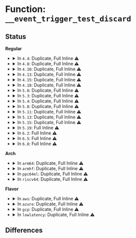 # Function: <code>__event_trigger_test_discard</code>

## Status
<b>Regular</b>
<ul>
<li>
<details>
<summary>In <code>4.4</code>: Duplicate, Full Inline ⚠️</summary>

**Collision:** Static Duplication

**Inline:** Full

**Transformation:** False

**Instances:**

```
In kernel/trace/trace_events.c (ffffffff8115febb)
Location: include/linux/trace_events.h:476
Inline: True
Inline callers:
  - kernel/trace/trace_events.c:trace_event_buffer_commit
```
```
In kernel/trace/trace_syscalls.c (ffffffff81161e87)
Location: include/linux/trace_events.h:476
Inline: True
Inline callers:
  - kernel/trace/trace_syscalls.c:ftrace_syscall_exit
  - kernel/trace/trace_syscalls.c:ftrace_syscall_enter
```
```
In kernel/trace/trace_kprobe.c (ffffffff81168618)
Location: include/linux/trace_events.h:476
Inline: True
Inline callers:
  - kernel/trace/trace_kprobe.c:kretprobe_trace_func
  - kernel/trace/trace_kprobe.c:kprobe_trace_func
```
```
In kernel/trace/trace_uprobe.c (ffffffff8116fac2)
Location: include/linux/trace_events.h:476
Inline: True
```
</details>
</li>
<li>
<details>
<summary>In <code>4.8</code>: Duplicate, Full Inline ⚠️</summary>

**Collision:** Static Duplication

**Inline:** Full

**Transformation:** False

**Instances:**

```
In kernel/trace/trace_events.c (ffffffff8116a49b)
Location: kernel/trace/trace.h:1148
Inline: True
Inline callers:
  - kernel/trace/trace_events.c:trace_event_buffer_commit
```
```
In kernel/trace/trace_syscalls.c (ffffffff8116c77a)
Location: kernel/trace/trace.h:1148
Inline: True
Inline callers:
  - kernel/trace/trace_syscalls.c:ftrace_syscall_exit
  - kernel/trace/trace_syscalls.c:ftrace_syscall_enter
```
```
In kernel/trace/trace_kprobe.c (ffffffff81175c52)
Location: kernel/trace/trace.h:1148
Inline: True
Inline callers:
  - kernel/trace/trace_kprobe.c:kretprobe_trace_func
  - kernel/trace/trace_kprobe.c:kprobe_trace_func
```
```
In kernel/trace/trace_uprobe.c (ffffffff8117d1b2)
Location: kernel/trace/trace.h:1148
Inline: True
```
</details>
</li>
<li>
<details>
<summary>In <code>4.10</code>: Duplicate, Full Inline ⚠️</summary>

**Collision:** Static Duplication

**Inline:** Full

**Transformation:** False

**Instances:**

```
In kernel/trace/trace.c (ffffffff81163252)
Location: kernel/trace/trace.h:1167
Inline: True
Inline callers:
  - kernel/trace/trace.c:trace_event_buffer_commit
```
```
In kernel/trace/trace_syscalls.c (ffffffff81177a2b)
Location: kernel/trace/trace.h:1167
Inline: True
Inline callers:
  - kernel/trace/trace_syscalls.c:ftrace_syscall_exit
  - kernel/trace/trace_syscalls.c:ftrace_syscall_enter
```
```
In kernel/trace/trace_kprobe.c (ffffffff81181642)
Location: kernel/trace/trace.h:1167
Inline: True
Inline callers:
  - kernel/trace/trace_kprobe.c:kretprobe_trace_func
  - kernel/trace/trace_kprobe.c:kprobe_trace_func
```
```
In kernel/trace/trace_uprobe.c (ffffffff81188dc2)
Location: kernel/trace/trace.h:1167
Inline: True
```
</details>
</li>
<li>
<details>
<summary>In <code>4.13</code>: Duplicate, Full Inline ⚠️</summary>

**Collision:** Static Duplication

**Inline:** Full

**Transformation:** False

**Instances:**

```
In kernel/trace/trace.c (ffffffff811666f2)
Location: kernel/trace/trace.h:1283
Inline: True
Inline callers:
  - kernel/trace/trace.c:trace_event_buffer_commit
```
```
In kernel/trace/trace_syscalls.c (ffffffff8117a695)
Location: kernel/trace/trace.h:1283
Inline: True
Inline callers:
  - kernel/trace/trace_syscalls.c:ftrace_syscall_exit
  - kernel/trace/trace_syscalls.c:ftrace_syscall_enter
```
```
In kernel/trace/trace_kprobe.c (ffffffff811843de)
Location: kernel/trace/trace.h:1283
Inline: True
Inline callers:
  - kernel/trace/trace_kprobe.c:kretprobe_trace_func
  - kernel/trace/trace_kprobe.c:kprobe_trace_func
```
```
In kernel/trace/trace_uprobe.c (ffffffff8118b9d0)
Location: kernel/trace/trace.h:1283
Inline: True
```
</details>
</li>
<li>
<details>
<summary>In <code>4.15</code>: Duplicate, Full Inline ⚠️</summary>

**Collision:** Static Duplication

**Inline:** Full

**Transformation:** False

**Instances:**

```
In kernel/trace/trace.c (ffffffff81173682)
Location: kernel/trace/trace.h:1285
Inline: True
Inline callers:
  - kernel/trace/trace.c:trace_event_buffer_commit
```
```
In kernel/trace/trace_syscalls.c (ffffffff81187f02)
Location: kernel/trace/trace.h:1285
Inline: True
Inline callers:
  - kernel/trace/trace_syscalls.c:ftrace_syscall_exit
  - kernel/trace/trace_syscalls.c:ftrace_syscall_enter
```
```
In kernel/trace/trace_kprobe.c (ffffffff81192147)
Location: kernel/trace/trace.h:1285
Inline: True
Inline callers:
  - kernel/trace/trace_kprobe.c:kretprobe_trace_func
  - kernel/trace/trace_kprobe.c:kprobe_trace_func
```
```
In kernel/trace/trace_uprobe.c (ffffffff81199470)
Location: kernel/trace/trace.h:1285
Inline: True
```
</details>
</li>
<li>
<details>
<summary>In <code>4.18</code>: Duplicate, Full Inline ⚠️</summary>

**Collision:** Static Duplication

**Inline:** Full

**Transformation:** False

**Instances:**

```
In kernel/trace/trace.c (ffffffff81182660)
Location: kernel/trace/trace.h:1290
Inline: True
Inline callers:
  - kernel/trace/trace.c:trace_event_buffer_commit
```
```
In kernel/trace/trace_syscalls.c (ffffffff81197146)
Location: kernel/trace/trace.h:1290
Inline: True
Inline callers:
  - kernel/trace/trace_syscalls.c:ftrace_syscall_exit
  - kernel/trace/trace_syscalls.c:ftrace_syscall_enter
```
```
In kernel/trace/trace_kprobe.c (ffffffff811a7713)
Location: kernel/trace/trace.h:1290
Inline: True
Inline callers:
  - kernel/trace/trace_kprobe.c:kretprobe_trace_func
  - kernel/trace/trace_kprobe.c:kprobe_trace_func
```
```
In kernel/trace/trace_uprobe.c (ffffffff811aec8e)
Location: kernel/trace/trace.h:1290
Inline: True
```
</details>
</li>
<li>
<details>
<summary>In <code>5.0</code>: Duplicate, Full Inline ⚠️</summary>

**Collision:** Static Duplication

**Inline:** Full

**Transformation:** False

**Instances:**

```
In kernel/trace/trace.c (ffffffff8118ffc0)
Location: kernel/trace/trace.h:1353
Inline: True
Inline callers:
  - kernel/trace/trace.c:trace_event_buffer_commit
```
```
In kernel/trace/trace_syscalls.c (ffffffff811a5298)
Location: kernel/trace/trace.h:1353
Inline: True
Inline callers:
  - kernel/trace/trace_syscalls.c:ftrace_syscall_exit
  - kernel/trace/trace_syscalls.c:ftrace_syscall_enter
```
```
In kernel/trace/trace_kprobe.c (ffffffff811b6494)
Location: kernel/trace/trace.h:1353
Inline: True
Inline callers:
  - kernel/trace/trace_kprobe.c:kretprobe_trace_func
  - kernel/trace/trace_kprobe.c:kprobe_trace_func
```
```
In kernel/trace/trace_uprobe.c (ffffffff811bd20e)
Location: kernel/trace/trace.h:1353
Inline: True
```
</details>
</li>
<li>
<details>
<summary>In <code>5.3</code>: Duplicate, Full Inline ⚠️</summary>

**Collision:** Static Duplication

**Inline:** Full

**Transformation:** False

**Instances:**

```
In kernel/trace/trace.c (ffffffff8119d763)
Location: kernel/trace/trace.h:1399
Inline: True
Inline callers:
  - kernel/trace/trace.c:trace_event_buffer_commit
```
```
In kernel/trace/trace_syscalls.c (ffffffff811b340f)
Location: kernel/trace/trace.h:1399
Inline: True
Inline callers:
  - kernel/trace/trace_syscalls.c:ftrace_syscall_exit
  - kernel/trace/trace_syscalls.c:ftrace_syscall_enter
```
```
In kernel/trace/trace_kprobe.c (ffffffff811c5515)
Location: kernel/trace/trace.h:1399
Inline: True
Inline callers:
  - kernel/trace/trace_kprobe.c:kretprobe_trace_func
  - kernel/trace/trace_kprobe.c:kprobe_trace_func
```
```
In kernel/trace/trace_uprobe.c (ffffffff811cca6b)
Location: kernel/trace/trace.h:1399
Inline: True
```
</details>
</li>
<li>
<details>
<summary>In <code>5.4</code>: Duplicate, Full Inline ⚠️</summary>

**Collision:** Static Duplication

**Inline:** Full

**Transformation:** False

**Instances:**

```
In kernel/trace/trace.c (ffffffff811a9133)
Location: kernel/trace/trace.h:1419
Inline: True
Inline callers:
  - kernel/trace/trace.c:trace_event_buffer_commit
```
```
In kernel/trace/trace_syscalls.c (ffffffff811be9ff)
Location: kernel/trace/trace.h:1419
Inline: True
Inline callers:
  - kernel/trace/trace_syscalls.c:ftrace_syscall_exit
  - kernel/trace/trace_syscalls.c:ftrace_syscall_enter
```
```
In kernel/trace/trace_kprobe.c (ffffffff811d11aa)
Location: kernel/trace/trace.h:1419
Inline: True
Inline callers:
  - kernel/trace/trace_kprobe.c:kretprobe_trace_func
  - kernel/trace/trace_kprobe.c:kprobe_trace_func
```
```
In kernel/trace/trace_uprobe.c (ffffffff811d900a)
Location: kernel/trace/trace.h:1419
Inline: True
```
</details>
</li>
<li>
<details>
<summary>In <code>5.8</code>: Duplicate, Full Inline ⚠️</summary>

**Collision:** Static Duplication

**Inline:** Full

**Transformation:** False

**Instances:**

```
In kernel/trace/trace.c (ffffffff811c12fd)
Location: kernel/trace/trace.h:1486
Inline: True
Inline callers:
  - kernel/trace/trace.c:trace_event_buffer_commit
```
```
In kernel/trace/trace_syscalls.c (ffffffff811d822e)
Location: kernel/trace/trace.h:1486
Inline: True
Inline callers:
  - kernel/trace/trace_syscalls.c:ftrace_syscall_exit
  - kernel/trace/trace_syscalls.c:ftrace_syscall_enter
```
```
In kernel/trace/trace_uprobe.c (ffffffff811f4d0b)
Location: kernel/trace/trace.h:1486
Inline: True
Inline callers:
  - kernel/trace/trace_uprobe.c:__uprobe_trace_func
```
</details>
</li>
<li>
<details>
<summary>In <code>5.11</code>: Duplicate, Full Inline ⚠️</summary>

**Collision:** Static Duplication

**Inline:** Full

**Transformation:** False

**Instances:**

```
In kernel/trace/trace.c (ffffffff811bef4c)
Location: kernel/trace/trace.h:1342
Inline: True
Inline callers:
  - kernel/trace/trace.c:trace_event_buffer_commit
```
```
In kernel/trace/trace_syscalls.c (ffffffff811d52ee)
Location: kernel/trace/trace.h:1342
Inline: True
Inline callers:
  - kernel/trace/trace_syscalls.c:ftrace_syscall_exit
  - kernel/trace/trace_syscalls.c:ftrace_syscall_enter
```
```
In kernel/trace/trace_uprobe.c (ffffffff811f369b)
Location: kernel/trace/trace.h:1342
Inline: True
Inline callers:
  - kernel/trace/trace_uprobe.c:__uprobe_trace_func
```
</details>
</li>
<li>
<details>
<summary>In <code>5.13</code>: Duplicate, Full Inline ⚠️</summary>

**Collision:** Static Duplication

**Inline:** Full

**Transformation:** False

**Instances:**

```
In kernel/trace/trace.c (ffffffff811bf7f6)
Location: kernel/trace/trace.h:1346
Inline: True
Inline callers:
  - kernel/trace/trace.c:trace_event_buffer_commit
```
```
In kernel/trace/trace_syscalls.c (ffffffff811d695d)
Location: kernel/trace/trace.h:1346
Inline: True
Inline callers:
  - kernel/trace/trace_syscalls.c:ftrace_syscall_exit
  - kernel/trace/trace_syscalls.c:ftrace_syscall_enter
```
```
In kernel/trace/trace_uprobe.c (ffffffff811f4612)
Location: kernel/trace/trace.h:1346
Inline: True
Inline callers:
  - kernel/trace/trace_uprobe.c:__uprobe_trace_func
```
</details>
</li>
<li>
<details>
<summary>In <code>5.15</code>: Duplicate, Full Inline ⚠️</summary>

**Collision:** Static Duplication

**Inline:** Full

**Transformation:** False

**Instances:**

```
In kernel/trace/trace.c (ffffffff811ea146)
Location: kernel/trace/trace.h:1352
Inline: True
Inline callers:
  - kernel/trace/trace.c:trace_event_buffer_commit
```
```
In kernel/trace/trace_syscalls.c (ffffffff81203807)
Location: kernel/trace/trace.h:1352
Inline: True
Inline callers:
  - kernel/trace/trace_syscalls.c:ftrace_syscall_exit
  - kernel/trace/trace_syscalls.c:ftrace_syscall_enter
```
```
In kernel/trace/trace_uprobe.c (ffffffff81225981)
Location: kernel/trace/trace.h:1352
Inline: True
Inline callers:
  - kernel/trace/trace_uprobe.c:__uprobe_trace_func
```
</details>
</li>
<li>
<details>
<summary>In <code>5.19</code>: Full Inline ⚠️</summary>

**Collision:** Unique Static

**Inline:** Full

**Transformation:** False

**Instances:**

```
In kernel/trace/trace.c (ffffffff81221fd6)
Location: kernel/trace/trace.h:1362
Inline: True
Inline callers:
  - kernel/trace/trace.c:trace_event_buffer_commit
```
</details>
</li>
<li>
<details>
<summary>In <code>6.2</code>: Full Inline ⚠️</summary>

**Collision:** Unique Static

**Inline:** Full

**Transformation:** False

**Instances:**

```
In kernel/trace/trace.c (ffffffff8126cf96)
Location: kernel/trace/trace.h:1362
Inline: True
Inline callers:
  - kernel/trace/trace.c:trace_event_buffer_commit
```
</details>
</li>
<li>
<details>
<summary>In <code>6.5</code>: Full Inline ⚠️</summary>

**Collision:** Unique Static

**Inline:** Full

**Transformation:** False

**Instances:**

```
In kernel/trace/trace.c (ffffffff81284126)
Location: kernel/trace/trace.h:1395
Inline: True
Inline callers:
  - kernel/trace/trace.c:trace_event_buffer_commit
```
</details>
</li>
<li>
<details>
<summary>In <code>6.8</code>: Full Inline ⚠️</summary>

**Collision:** Unique Static

**Inline:** Full

**Transformation:** False

**Instances:**

```
In kernel/trace/trace.c (ffffffff8129f226)
Location: kernel/trace/trace.h:1413
Inline: True
Inline callers:
  - kernel/trace/trace.c:trace_event_buffer_commit
```
</details>
</li>
</ul>
<b>Arch</b>
<ul>
<li>
<details>
<summary>In <code>arm64</code>: Duplicate, Full Inline ⚠️</summary>

**Collision:** Static Duplication

**Inline:** Full

**Transformation:** False

**Instances:**

```
In kernel/trace/trace.c (ffff800010225df0)
Location: kernel/trace/trace.h:1419
Inline: True
Inline callers:
  - kernel/trace/trace.c:trace_event_buffer_commit
```
```
In kernel/trace/trace_syscalls.c (ffff80001023dfe4)
Location: kernel/trace/trace.h:1419
Inline: True
Inline callers:
  - kernel/trace/trace_syscalls.c:ftrace_syscall_exit
  - kernel/trace/trace_syscalls.c:ftrace_syscall_enter
```
```
In kernel/trace/trace_kprobe.c (ffff800010251620)
Location: kernel/trace/trace.h:1419
Inline: True
Inline callers:
  - kernel/trace/trace_kprobe.c:kretprobe_trace_func
  - kernel/trace/trace_kprobe.c:kprobe_trace_func
```
```
In kernel/trace/trace_uprobe.c (ffff80001025a650)
Location: kernel/trace/trace.h:1419
Inline: True
```
</details>
</li>
<li>
<details>
<summary>In <code>armhf</code>: Duplicate, Full Inline ⚠️</summary>

**Collision:** Static Duplication

**Inline:** Full

**Transformation:** False

**Instances:**

```
In kernel/trace/trace.c (c0463328)
Location: kernel/trace/trace.h:1419
Inline: True
Inline callers:
  - kernel/trace/trace.c:trace_event_buffer_commit
```
```
In kernel/trace/trace_syscalls.c (c0479620)
Location: kernel/trace/trace.h:1419
Inline: True
Inline callers:
  - kernel/trace/trace_syscalls.c:ftrace_syscall_exit
  - kernel/trace/trace_syscalls.c:ftrace_syscall_enter
```
```
In kernel/trace/trace_kprobe.c (c04832a0)
Location: kernel/trace/trace.h:1419
Inline: True
Inline callers:
  - kernel/trace/trace_kprobe.c:kretprobe_trace_func
  - kernel/trace/trace_kprobe.c:kprobe_trace_func
```
```
In kernel/trace/trace_uprobe.c (c048c0f0)
Location: kernel/trace/trace.h:1419
Inline: True
Inline callers:
  - kernel/trace/trace_uprobe.c:__uprobe_trace_func
```
</details>
</li>
<li>
<details>
<summary>In <code>ppc64el</code>: Duplicate, Full Inline ⚠️</summary>

**Collision:** Static Duplication

**Inline:** Full

**Transformation:** False

**Instances:**

```
In kernel/trace/trace.c (c0000000002ab718)
Location: kernel/trace/trace.h:1419
Inline: True
Inline callers:
  - kernel/trace/trace.c:trace_event_buffer_commit
```
```
In kernel/trace/trace_syscalls.c (c0000000002cd920)
Location: kernel/trace/trace.h:1419
Inline: True
Inline callers:
  - kernel/trace/trace_syscalls.c:ftrace_syscall_exit
  - kernel/trace/trace_syscalls.c:ftrace_syscall_enter
```
```
In kernel/trace/trace_kprobe.c (c0000000002eeb2c)
Location: kernel/trace/trace.h:1419
Inline: True
Inline callers:
  - kernel/trace/trace_kprobe.c:kretprobe_trace_func
  - kernel/trace/trace_kprobe.c:kprobe_trace_func
```
```
In kernel/trace/trace_uprobe.c (c0000000002fc160)
Location: kernel/trace/trace.h:1419
Inline: True
Inline callers:
  - kernel/trace/trace_uprobe.c:__uprobe_trace_func
```
</details>
</li>
<li>
<details>
<summary>In <code>riscv64</code>: Duplicate, Full Inline ⚠️</summary>

**Collision:** Static Duplication

**Inline:** Full

**Transformation:** False

**Instances:**

```
In kernel/trace/trace.c (ffffffe000180c3c)
Location: kernel/trace/trace.h:1419
Inline: True
Inline callers:
  - kernel/trace/trace.c:trace_event_buffer_commit
```
```
In kernel/trace/trace_syscalls.c (ffffffe0001939fe)
Location: kernel/trace/trace.h:1419
Inline: True
Inline callers:
  - kernel/trace/trace_syscalls.c:ftrace_syscall_exit
  - kernel/trace/trace_syscalls.c:ftrace_syscall_enter
```
</details>
</li>
</ul>
<b>Flavor</b>
<ul>
<li>
<details>
<summary>In <code>aws</code>: Duplicate, Full Inline ⚠️</summary>

**Collision:** Static Duplication

**Inline:** Full

**Transformation:** False

**Instances:**

```
In kernel/trace/trace.c (ffffffff811a1753)
Location: kernel/trace/trace.h:1419
Inline: True
Inline callers:
  - kernel/trace/trace.c:trace_event_buffer_commit
```
```
In kernel/trace/trace_syscalls.c (ffffffff811b701f)
Location: kernel/trace/trace.h:1419
Inline: True
Inline callers:
  - kernel/trace/trace_syscalls.c:ftrace_syscall_exit
  - kernel/trace/trace_syscalls.c:ftrace_syscall_enter
```
```
In kernel/trace/trace_kprobe.c (ffffffff811c97ca)
Location: kernel/trace/trace.h:1419
Inline: True
Inline callers:
  - kernel/trace/trace_kprobe.c:kretprobe_trace_func
  - kernel/trace/trace_kprobe.c:kprobe_trace_func
```
```
In kernel/trace/trace_uprobe.c (ffffffff811d162a)
Location: kernel/trace/trace.h:1419
Inline: True
```
</details>
</li>
<li>
<details>
<summary>In <code>azure</code>: Duplicate, Full Inline ⚠️</summary>

**Collision:** Static Duplication

**Inline:** Full

**Transformation:** False

**Instances:**

```
In kernel/trace/trace.c (ffffffff81194723)
Location: kernel/trace/trace.h:1419
Inline: True
Inline callers:
  - kernel/trace/trace.c:trace_event_buffer_commit
```
```
In kernel/trace/trace_syscalls.c (ffffffff811a9e08)
Location: kernel/trace/trace.h:1419
Inline: True
Inline callers:
  - kernel/trace/trace_syscalls.c:ftrace_syscall_exit
  - kernel/trace/trace_syscalls.c:ftrace_syscall_enter
```
```
In kernel/trace/trace_kprobe.c (ffffffff811bc5a3)
Location: kernel/trace/trace.h:1419
Inline: True
Inline callers:
  - kernel/trace/trace_kprobe.c:kretprobe_trace_func
  - kernel/trace/trace_kprobe.c:kprobe_trace_func
```
```
In kernel/trace/trace_uprobe.c (ffffffff811c43fa)
Location: kernel/trace/trace.h:1419
Inline: True
```
</details>
</li>
<li>
<details>
<summary>In <code>gcp</code>: Duplicate, Full Inline ⚠️</summary>

**Collision:** Static Duplication

**Inline:** Full

**Transformation:** False

**Instances:**

```
In kernel/trace/trace.c (ffffffff8119f523)
Location: kernel/trace/trace.h:1419
Inline: True
Inline callers:
  - kernel/trace/trace.c:trace_event_buffer_commit
```
```
In kernel/trace/trace_syscalls.c (ffffffff811b4def)
Location: kernel/trace/trace.h:1419
Inline: True
Inline callers:
  - kernel/trace/trace_syscalls.c:ftrace_syscall_exit
  - kernel/trace/trace_syscalls.c:ftrace_syscall_enter
```
```
In kernel/trace/trace_kprobe.c (ffffffff811c759a)
Location: kernel/trace/trace.h:1419
Inline: True
Inline callers:
  - kernel/trace/trace_kprobe.c:kretprobe_trace_func
  - kernel/trace/trace_kprobe.c:kprobe_trace_func
```
```
In kernel/trace/trace_uprobe.c (ffffffff811cf3fa)
Location: kernel/trace/trace.h:1419
Inline: True
```
</details>
</li>
<li>
<details>
<summary>In <code>lowlatency</code>: Duplicate, Full Inline ⚠️</summary>

**Collision:** Static Duplication

**Inline:** Full

**Transformation:** False

**Instances:**

```
In kernel/trace/trace.c (ffffffff811ad2a3)
Location: kernel/trace/trace.h:1419
Inline: True
Inline callers:
  - kernel/trace/trace.c:trace_event_buffer_commit
```
```
In kernel/trace/trace_syscalls.c (ffffffff811c2e8f)
Location: kernel/trace/trace.h:1419
Inline: True
Inline callers:
  - kernel/trace/trace_syscalls.c:ftrace_syscall_exit
  - kernel/trace/trace_syscalls.c:ftrace_syscall_enter
```
```
In kernel/trace/trace_kprobe.c (ffffffff811d57fa)
Location: kernel/trace/trace.h:1419
Inline: True
Inline callers:
  - kernel/trace/trace_kprobe.c:kretprobe_trace_func
  - kernel/trace/trace_kprobe.c:kprobe_trace_func
```
```
In kernel/trace/trace_uprobe.c (ffffffff811dd69a)
Location: kernel/trace/trace.h:1419
Inline: True
```
</details>
</li>
</ul>

## Differences
